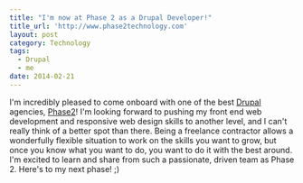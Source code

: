 ```yaml
---
title: "I'm now at Phase 2 as a Drupal Developer!"
title_url: 'http://www.phase2technology.com'
layout: post
category: Technology
tags:
  - Drupal
  - me
date: 2014-02-21
---
```

I'm incredibly pleased to come onboard with one of the best [Drupal][drupal] agencies, [Phase2](http://www.phase2technology.com)! I'm looking forward to pushing my front end web development and responsive web design skills to another level, and I can't really think of a better spot than there. Being a freelance contractor allows a wonderfully flexible situation to work on the skills you want to grow, but once you know what you want to do, you want to do it with the best around. I'm excited to learn and share from such a passionate, driven team as Phase 2. Here's to my next phase! ;)

[drupal]: http://en.wikipedia.org/wiki/Drupal
